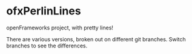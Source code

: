 ofxPerlinLines
==============

openFrameworks project, with pretty lines!

There are various versions, broken out on different git branches.  Switch branches to see the differences.
